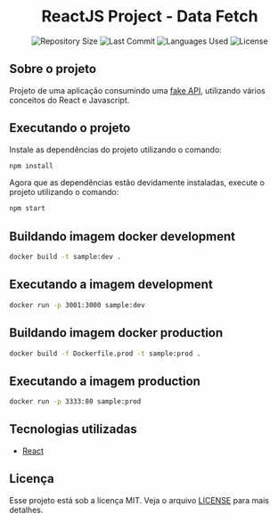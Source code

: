 <h1 align="center">ReactJS Project - Data Fetch</h1>

<p align="center">
  <img src="https://img.shields.io/github/repo-size/guilhermesantoss/curso-udemy-01?style=for-the-badge&color=darkblue" alt="Repository Size" />
  <img src="https://img.shields.io/github/last-commit/guilhermesantoss/curso-udemy-01?style=for-the-badge&color=darkblue" alt="Last Commit" />
  <img src="https://img.shields.io/github/languages/count/guilhermesantoss/curso-udemy-01?style=for-the-badge&color=darkblue" alt="Languages Used" />
  <img src="https://img.shields.io/github/license/guilhermesantoss/curso-udemy-01?style=for-the-badge&color=darkblue" alt="License" />
</p>


## Sobre o projeto

Projeto de uma aplicação consumindo uma [fake API](https://jsonplaceholder.typicode.com), utilizando vários conceitos do React e Javascript.

## Executando o projeto

Instale as dependências do projeto utilizando o comando:
```bash
npm install
```

Agora que as dependências estão devidamente instaladas, execute o projeto utilizando o comando:
```bash
npm start
```
## Buildando imagem docker development
```bash
docker build -t sample:dev .
```

## Executando a imagem development
```bash
docker run -p 3001:3000 sample:dev
```

## Buildando imagem docker production
```bash
docker build -f Dockerfile.prod -t sample:prod .
```

## Executando a imagem production
```bash
docker run -p 3333:80 sample:prod
```

## Tecnologias utilizadas

* [React](https://reactjs.org/)

## Licença

Esse projeto está sob a licença MIT. Veja o arquivo [LICENSE](LICENSE) para mais detalhes.
